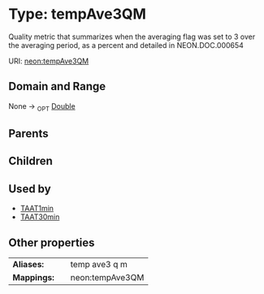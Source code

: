 
# Type: tempAve3QM


Quality metric that summarizes when the averaging flag was set to 3 over the averaging period, as a percent and detailed in NEON.DOC.000654

URI: [neon:tempAve3QM](https://data.neonscience.org/tempAve3QM)


## Domain and Range

None ->  <sub>OPT</sub> [Double](types/Double.md)

## Parents


## Children


## Used by

 * [TAAT1min](TAAT1min.md)
 * [TAAT30min](TAAT30min.md)

## Other properties

|  |  |  |
| --- | --- | --- |
| **Aliases:** | | temp ave3 q m |
| **Mappings:** | | neon:tempAve3QM |


